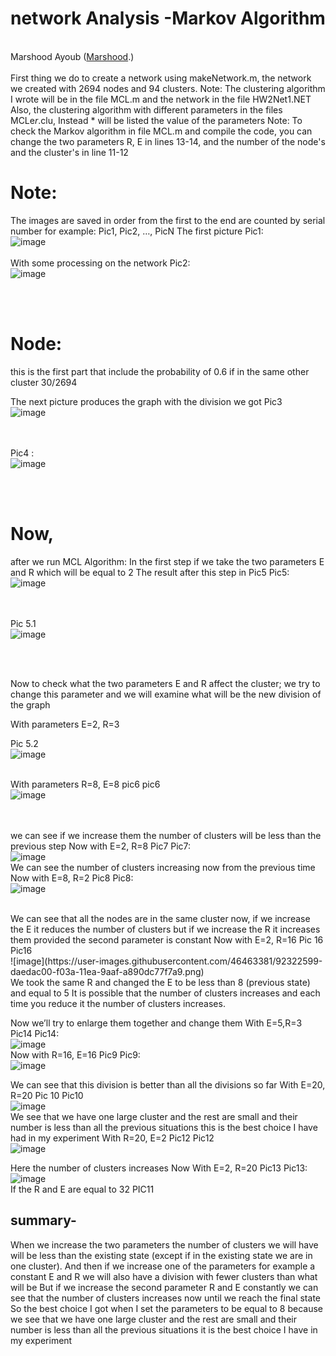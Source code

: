  # network Analysis -Markov Algorithm 
 <br>Marshood Ayoub  ([Marshood](https://github.com/Marshood).) <br>
 <br>
First thing we do to create a network using makeNetwork.m, the network we created with 2694 nodes and 94 clusters.
Note:  The clustering algorithm I wrote will be in the file MCL.m and the network in the file HW2Net1.NET
Also, the clustering algorithm with different parameters in the files MCLe*r*.clu, Instead * will be listed the value of the parameters
Note: To check the Markov algorithm in file MCL.m and compile the code, you can change the two parameters R, E in lines 13-14, and the number of the node's and the cluster's in line 11-12
# Note:
The images are saved in order from the first to the end are counted by serial number for example: Pic1, Pic2, …, PicN
The first picture Pic1:
<br>
![image](https://user-images.githubusercontent.com/46463381/92322498-35d2d380-f03a-11ea-9efc-20967a83ba65.png)
<br><br>
With some processing on the network Pic2: 
<br>
![image](https://user-images.githubusercontent.com/46463381/92322512-5b5fdd00-f03a-11ea-8369-71e85c1d7a16.png)

<br><br>
# Node:
this is the first part that include the probability of 0.6 if in the same other cluster 30/2694

The next picture produces the graph with the division we got Pic3
<br>
![image](https://user-images.githubusercontent.com/46463381/92322522-69adf900-f03a-11ea-8dd3-7091753bda60.png)

<br><br>
Pic4 : 
<br>
![image](https://user-images.githubusercontent.com/46463381/92322530-7b8f9c00-f03a-11ea-8d79-5318938206b0.png)

<br><br>
# Now,
after we run MCL Algorithm:
In the first step if we take the two parameters E and R which will be equal to 2 
The result after this step in Pic5 
Pic5: 
<br>
![image](https://user-images.githubusercontent.com/46463381/92322535-88ac8b00-f03a-11ea-9b69-b66f788b9df3.png)

<br><br>
Pic 5.1 
<br>
![image](https://user-images.githubusercontent.com/46463381/92322544-9530e380-f03a-11ea-8b1d-b1a7e24da4f8.png)

<br><br>

Now to check what the two parameters E and R affect the cluster; we try to change this parameter and we will examine what will be the new division of the graph

With parameters  E=2, R=3 

Pic 5.2 
<br>
![image](https://user-images.githubusercontent.com/46463381/92322557-a679f000-f03a-11ea-8c7f-8a6ad11077bc.png)
<br><br>

With parameters R=8, E=8 pic6
pic6
<br>
![image](https://user-images.githubusercontent.com/46463381/92322563-b265b200-f03a-11ea-9f16-3673d034cfe1.png)

<br><br>
we can see if we increase them the number of clusters will be less than the previous step
Now with E=2, R=8 Pic7
Pic7:
<br>
![image](https://user-images.githubusercontent.com/46463381/92322574-bdb8dd80-f03a-11ea-94dd-cbfa1358d464.png)
<br>
We can see the number of clusters increasing now from the previous time
Now with E=8, R=2 Pic8
Pic8:
<br>
![image](https://user-images.githubusercontent.com/46463381/92322589-cf9a8080-f03a-11ea-9b3d-d0ff897e2257.png)

<br>
We can see that all the nodes are in the same cluster now, if we increase the E it reduces the number of clusters but if we increase the R it increases them provided the second parameter is constant
Now with E=2, R=16 Pic 16
Pic16
<br>
![image](https://user-images.githubusercontent.com/46463381/92322599-daedac00-f03a-11ea-9aaf-a890dc77f7a9.png)

<br>
We took the same R and changed the E to be less than 8 (previous state) and equal to 5
It is possible that the number of clusters increases and each time you reduce it the number of clusters increases.

Now we’ll try to enlarge them together and change them
With E=5,R=3 Pic14
Pic14:
<br>
![image](https://user-images.githubusercontent.com/46463381/92322609-e5a84100-f03a-11ea-9060-08488d4e271e.png)
<br>
Now with R=16, E=16 Pic9
Pic9: 
<br>
![image](https://user-images.githubusercontent.com/46463381/92322617-ee991280-f03a-11ea-88b0-cfe76a5a0e35.png)
<br>

We can see that this division is better than all the divisions so far
With E=20, R=20 Pic 10
Pic10
<br>
![image](https://user-images.githubusercontent.com/46463381/92322629-fd7fc500-f03a-11ea-921a-b3776daa05c6.png)
<br>
We see that we have one large cluster and the rest are small and their number is less than all the previous situations this is the best choice I have had in my experiment
With R=20, E=2 Pic12
Pic12
<br>
![image](https://user-images.githubusercontent.com/46463381/92322636-08d2f080-f03b-11ea-8ac9-c42dc8fb130b.png)
<br>

Here the number of clusters increases
Now With E=2, R=20 Pic13
Pic13:
<br>
![image](https://user-images.githubusercontent.com/46463381/92322642-125c5880-f03b-11ea-9912-6c8ac4b9f4b2.png)
<br>
If the R and E are equal to 32 PIC11
## summary-
When we increase the two parameters the number of clusters we will have will be less than the existing state (except if in the existing state we are in one cluster).
And then if we increase one of the parameters for example a constant E and R we will also have a division with fewer clusters than what will be
But if we increase the second parameter R and E constantly we can see that the number of clusters increases now until we reach the final state
So the best choice I got when I set the parameters to be equal to 8 because we see that we have one large cluster and the rest are small and their number is less than all the previous situations it is the best choice I have in my experiment
